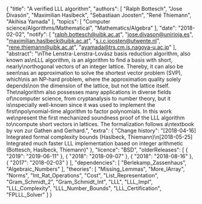 {
    "title": "A verified LLL algorithm",
    "authors": [
        "Ralph Bottesch",
        "Jose Divasón",
        "Maximilian Haslbeck",
        "Sebastiaan Joosten",
        "René Thiemann",
        "Akihisa Yamada"
    ],
    "topics": [
        "Computer science/Algorithms/Mathematical",
        "Mathematics/Algebra"
    ],
    "date": "2018-02-02",
    "notify": [
        "ralph.bottesch@uibk.ac.at",
        "jose.divason@unirioja.es",
        "maximilian.haslbeck@uibk.ac.at",
        "s.j.c.joosten@utwente.nl",
        "rene.thiemann@uibk.ac.at",
        "ayamada@trs.cm.is.nagoya-u.ac.jp"
    ],
    "abstract": "\nThe Lenstra-Lenstra-Lovász basis reduction algorithm, also known as\nLLL algorithm, is an algorithm to find a basis with short, nearly\northogonal vectors of an integer lattice. Thereby, it can also be seen\nas an approximation to solve the shortest vector problem (SVP), which\nis an NP-hard problem, where the approximation quality solely depends\non the dimension of the lattice, but not the lattice itself. The\nalgorithm also possesses many applications in diverse fields of\ncomputer science, from cryptanalysis to number theory, but it is\nspecially well-known since it was used to implement the first\npolynomial-time algorithm to factor polynomials. In this work we\npresent the first mechanized soundness proof of the LLL algorithm to\ncompute short vectors in lattices. The formalization follows a\ntextbook by von zur Gathen and Gerhard.",
    "extra": {
        "Change history": "[2018-04-16] Integrated formal complexity bounds (Haslbeck, Thiemann)\n[2018-05-25] Integrated much faster LLL implementation based on integer arithmetic (Bottesch, Haslbeck, Thiemann)"
    },
    "licence": "BSD",
    "olderReleases": [
        {
            "2019": "2019-06-11"
        },
        {
            "2018": "2018-09-07"
        },
        {
            "2018": "2018-08-16"
        },
        {
            "2017": "2018-02-03"
        }
    ],
    "dependencies": [
        "Berlekamp_Zassenhaus",
        "Algebraic_Numbers"
    ],
    "theories": [
        "Missing_Lemmas",
        "More_IArray",
        "Norms",
        "Int_Rat_Operations",
        "Cost",
        "List_Representation",
        "Gram_Schmidt_2",
        "Gram_Schmidt_Int",
        "LLL",
        "LLL_Impl",
        "LLL_Complexity",
        "LLL_Number_Bounds",
        "LLL_Certification",
        "FPLLL_Solver"
    ]
}